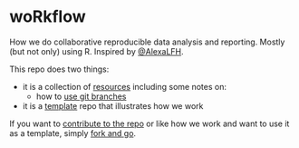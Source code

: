# woRkflow

How we do collaborative reproducible data analysis and reporting. Mostly (but not only) using R. Inspired by [@AlexaLFH](https://twitter.com/AlexaLFH/status/1261633918782013440).

This repo does two things:

 * it is a collection of [resources](resources.md) including some notes on:
   * how to [use git branches](gitBranches.md) 
 * it is a [template](template.md) repo that illustrates how we work

If you want to [contribute to the repo](CONTRIBUTING.md) or like how we work and want to use it as a template, simply [fork and go](https://happygitwithr.com/fork-and-clone.html).